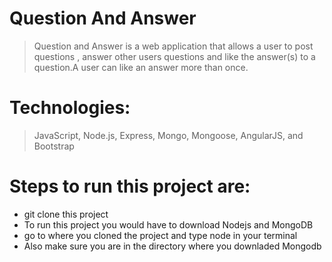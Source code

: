 # Question And Answer
> Question and Answer  is a web application  that allows a user to post questions , answer other users questions and like the answer(s) to a question.A user can like an answer more than once.

# Technologies:
> JavaScript, Node.js, Express, Mongo, Mongoose, AngularJS, and Bootstrap
# Steps to run this project are:
- git clone this project 
- To run this project you would have to download Nodejs and MongoDB
- go to where you cloned the project and type node in your terminal
- Also make sure you are in the directory where you downladed Mongodb
